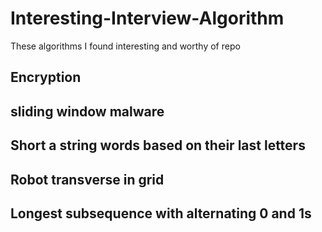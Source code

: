 # Interesting-Interview-Algorithm
These algorithms I found interesting and worthy of repo

## Encryption 
## sliding window malware
## Short a string words based on their last letters

## Robot transverse in grid
## Longest subsequence with alternating 0 and 1s

